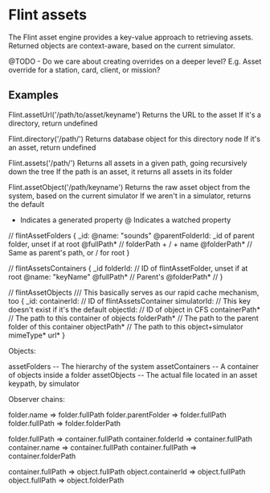 # Flint assets

The Flint asset engine provides a key-value approach to retrieving assets.
Returned objects are context-aware, based on the current simulator.

@TODO - Do we care about creating overrides on a deeper level? E.g. Asset override
for a station, card, client, or mission?

## Examples
Flint.assetUrl('/path/to/asset/keyname')
	Returns the URL to the asset
	If it's a directory, return undefined

Flint.directory('/path/')
	Returns database object for this directory node
	If it's an asset, return undefined

Flint.assets('/path/')
	Returns all assets in a given path, going recursively down the tree
	If the path is an asset, it returns all assets in its folder

Flint.assetObject('/path/keyname')
	Returns the raw asset object from the system, based on the current simulator
	If we aren't in a simulator, returns the default


* Indicates a generated property
@ Indicates a watched property

//  flintAssetFolders
{
	_id:
	@name: "sounds"
	@parentFolderId: _id of parent folder, unset if at root
	@fullPath* // folderPath + / + name
	@folderPath* // Same as parent's path, or / for root
}

// flintAssetsContainers
{
	_id
	folderId: // ID of flintAssetFolder, unset if at root
	@name: "keyName"
	@fullPath* // Parent's
	@folderPath* //
}

// flintAssetObjects
/// This basically serves as our rapid cache mechanism, too
{
	_id:
	containerId: // ID of flintAssetsContainer
	simulatorId: // This key doesn't exist if it's the default
	objectId: // ID of object in CFS
	containerPath* // The path to this container of objects
	folderPath* // The path to the parent folder of this container
	objectPath* // The path to this object+simulator
	mimeType*
	url*
}



Objects:

assetFolders -- The hierarchy of the system
assetContainers -- A container of objects inside a folder
assetObjects -- The actual file located in an asset keypath, by simulator


Observer chains:

folder.name 			=> folder.fullPath
folder.parentFolder		=> folder.fullPath
folder.fullPath			=> folder.folderPath

folder.fullPath			=> container.fullPath
container.folderId		=> container.fullPath
container.name 			=> container.fullPath
container.fullPath		=> container.folderPath

container.fullPath		=> object.fullPath
object.containerId		=> object.fullPath
object.fullPath			=> object.folderPath
